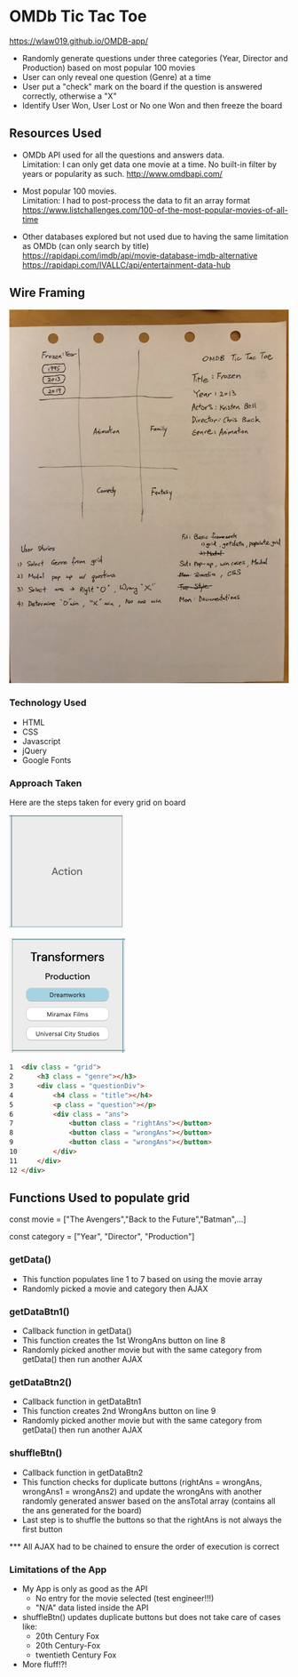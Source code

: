# OMDb Tic Tac Toe
https://wlaw019.github.io/OMDB-app/

* Randomly generate questions under three categories (Year, Director and Production) based on most popular 100 movies
* User can only reveal one question (Genre) at a time
* User put a "check" mark on the board if the question is answered correctly, otherwise a "X"
* Identify User Won, User Lost or No one Won and then freeze the board

## Resources Used

* OMDb API used for all the questions and answers data.  
Limitation: I can only get data one movie at a time.  No built-in filter by years or popularity as such.
http://www.omdbapi.com/

* Most popular 100 movies.         
Limitation: I had to post-process the data to fit an array format       
https://www.listchallenges.com/100-of-the-most-popular-movies-of-all-time

* Other databases explored but not used due to having the same limitation as OMDb (can only search by title)  
https://rapidapi.com/imdb/api/movie-database-imdb-alternative        
https://rapidapi.com/IVALLC/api/entertainment-data-hub

## Wire Framing
![wire framing](img/wireFraming.jpg)

### Technology Used
* HTML
* CSS   
* Javascript
* jQuery  
* Google Fonts

### Approach Taken
Here are the steps taken for every grid on board

![grid genre](img/genre.png)

![grid data](img/gridData.png)

```html
1  <div class = "grid">
2      <h3 class = "genre"></h3>
3      <div class = "questionDiv">
4          <h4 class = "title"></h4>
5          <p class = "question"></p>
6          <div class = "ans">
7              <button class = "rightAns"></button>
8              <button class = "wrongAns"></button>
9              <button class = "wrongAns"></button>
10         </div>
11     </div>
12 </div>
```
## Functions Used to populate grid
const movie = ["The Avengers","Back to the Future","Batman",...]

const category = ["Year", "Director", "Production"]

### getData()
* This function populates line 1 to 7 based on using the movie array
* Randomly picked a movie and category then AJAX

### getDataBtn1()
* Callback function in getData()
* This function creates the 1st WrongAns button on line 8
* Randomly picked another movie but with the same category from getData() then run another AJAX

### getDataBtn2()
* Callback function in getDataBtn1
* This function creates 2nd WrongAns button on line 9
* Randomly picked another movie but with the same category from getData() then run another AJAX

### shuffleBtn()
* Callback function in getDataBtn2
* This function checks for duplicate buttons (rightAns = wrongAns, wrongAns1 = wrongAns2) and update the wrongAns with another randomly generated answer based on the ansTotal array (contains all the ans generated for the board)
* Last step is to shuffle the buttons so that the rightAns is not always the first button

*** All AJAX had to be chained to ensure the order of execution is correct

### Limitations of the App
* My App is only as good as the API
    * No entry for the movie selected (test engineer!!!)
    * "N/A" data listed inside the API
* shuffleBtn() updates duplicate buttons but does not take care of cases like:
  * 20th Century Fox
  * 20th Century-Fox
  * twentieth Century Fox
* More fluff!?!

